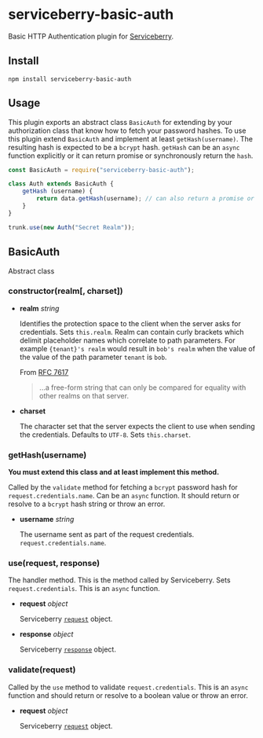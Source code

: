 serviceberry-basic-auth
=======================

Basic HTTP Authentication plugin for [Serviceberry](https://serviceberry.js.org).

Install
-------

```shell-script
npm install serviceberry-basic-auth
```

Usage
-----

This plugin exports an abstract class `BasicAuth` for extending by your
authorization class that know how to fetch your password hashes. To use this
plugin extend `BasicAuth` and implement at least `getHash(username)`. The resulting
hash is expected to be a `bcrypt` hash. `getHash` can be an `async` function
explicitly or it can return promise or synchronously return the `hash`.

```js
const BasicAuth = require("serviceberry-basic-auth");

class Auth extends BasicAuth {
	getHash (username) {
		return data.getHash(username); // can also return a promise or use async/await
	}
}

trunk.use(new Auth("Secret Realm"));
```

BasicAuth
---------
Abstract class

### constructor(realm[, charset])

  - **realm** *string*

    Identifies the protection space to the client when the server asks
	for credentials. Sets `this.realm`. Realm can contain curly brackets
	which delimit placeholder names which correlate to path parameters.
	For example `{tenant}'s realm` would result in `bob's realm` when the
	value of the value of the path parameter `tenant` is `bob`.

    From [RFC 7617](https://tools.ietf.org/html/rfc7617#section-2)

	> ...a free-form string that can only be compared for equality
	> with other realms on that server.

  - **charset**

    The character set that the server expects the client to use when sending
	the credentials. Defaults to `UTF-8`. Sets `this.charset`.

### getHash(username)

**You must extend this class and at least implement this method.**

Called by the `validate` method for fetching a `bcrypt` password hash for
`request.credentials.name`. Can be an `async` function. It should return or
resolve to a `bcrypt` hash string or throw an error.

  - **username** *string*

    The username sent as part of the request credentials. `request.credentials.name`.

### use(request, response)

The handler method. This is the method called by Serviceberry. Sets `request.credentials`.
This is an `async` function.

  - **request** *object*

    Serviceberry [`request`](https://serviceberry.js.org/docs/request.html) object.

  - **response** *object*

    Serviceberry [`response`](https://serviceberry.js.org/docs/response.html) object.

### validate(request)

Called by the `use` method to validate `request.credentials`. This is an `async`
function and should return or resolve to a boolean value or throw an error.

  - **request** *object*

    Serviceberry [`request`](https://serviceberry.js.org/docs/request.html) object.
